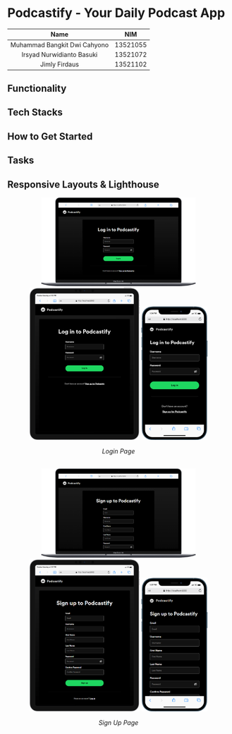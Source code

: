# Podcastify - Your Daily Podcast App

|              Name              |   NIM    |
| :----------------------------: | :------: |
| Muhammad Bangkit Dwi Cahyono   | 13521055 |
| Irsyad Nurwidianto Basuki      | 13521072 |
| Jimly Firdaus                  | 13521102 |

## Functionality

## Tech Stacks

## How to Get Started

## Tasks

## Responsive Layouts & Lighthouse
<div align="center">
    <img src="https://github.com/bangkitdc/podcastify/blob/main/readme/responsive/login/laptop.png" width=350>
    <img src="https://github.com/bangkitdc/podcastify/blob/main/readme/responsive/login/tablet.png" width=250>
    <img src="https://github.com/bangkitdc/podcastify/blob/main/readme/responsive/login/mobile.png" width=150>
    <p align="center"><em>Login Page</em></p>
    </br>
    <img src="https://github.com/bangkitdc/podcastify/blob/main/readme/responsive/register/laptop.png" width=350>
    <img src="https://github.com/bangkitdc/podcastify/blob/main/readme/responsive/register/tablet.png" width=250>
    <img src="https://github.com/bangkitdc/podcastify/blob/main/readme/responsive/register/mobile.png" width=150>
    <p align="center"><em>Sign Up Page</em></p>
</b>
</div>
